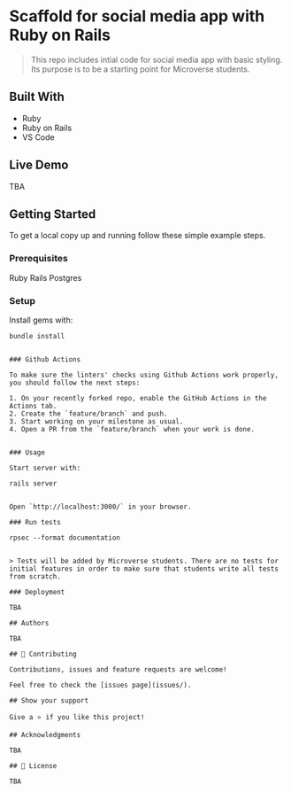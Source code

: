 # Scaffold for social media app with Ruby on Rails

> This repo includes intial code for social media app with basic styling. Its purpose is to be a starting point for Microverse students.

## Built With

- Ruby
- Ruby on Rails
- VS Code

## Live Demo

TBA


## Getting Started

To get a local copy up and running follow these simple example steps.

### Prerequisites

Ruby
Rails
Postgres

### Setup

Install gems with:

```
bundle install
```

```

### Github Actions

To make sure the linters' checks using Github Actions work properly, you should follow the next steps:

1. On your recently forked repo, enable the GitHub Actions in the Actions tab.
2. Create the `feature/branch` and push.
3. Start working on your milestone as usual.
4. Open a PR from the `feature/branch` when your work is done.


### Usage

Start server with:

```
    rails server
```

Open `http://localhost:3000/` in your browser.

### Run tests

```
    rpsec --format documentation
```

> Tests will be added by Microverse students. There are no tests for initial features in order to make sure that students write all tests from scratch.

### Deployment

TBA

## Authors

TBA

## 🤝 Contributing

Contributions, issues and feature requests are welcome!

Feel free to check the [issues page](issues/).

## Show your support

Give a ⭐️ if you like this project!

## Acknowledgments

TBA

## 📝 License

TBA

